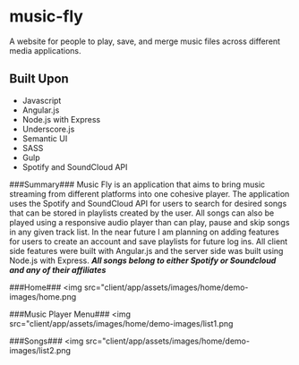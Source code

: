 # music-fly
A website for people to play, save, and merge music files across different media applications.

## Built Upon
- Javascript
- Angular.js
- Node.js with Express
- Underscore.js
- Semantic UI
- SASS
- Gulp
- Spotify and SoundCloud API

###Summary###
Music Fly is an application that aims to bring music streaming from different platforms into one cohesive player. The application uses the Spotify and SoundCloud API for users to search for desired songs that can be stored in playlists created by the user. All songs can also be played using a responsive audio player than can play, pause and skip songs in any given track list. In the near future I am planning on adding features for users to create an account and save playlists for future log ins. All client side features were built with Angular.js and the server side was built using Node.js with Express.
**_All songs belong to either Spotify or Soundcloud and any of their affiliates_**

###Home###
<img src="client/app/assets/images/home/demo-images/home.png

###Music Player Menu###
<img src="client/app/assets/images/home/demo-images/list1.png

###Songs###
<img src="client/app/assets/images/home/demo-images/list2.png
